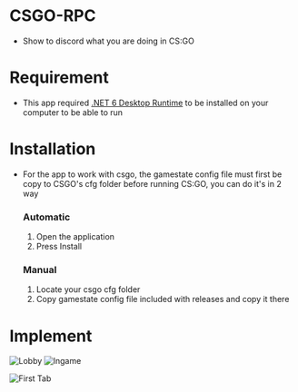 # CSGO-RPC
- Show to discord what you are doing in CS:GO

# Requirement
- This app required [.NET 6 Desktop Runtime](https://dotnet.microsoft.com/download/dotnet/thank-you/runtime-desktop-6.0.0-windows-x64-installer) to be installed on your computer to be able to run

# Installation
- For the app to work with csgo, the gamestate config file must first be copy to CSGO's cfg folder before running CS:GO, you can do it's in 2 way
  ### Automatic 
  1. Open the application
  2. Press Install
  ### Manual
  1. Locate your csgo cfg folder
  2. Copy gamestate config file included with releases and copy it there

# Implement
![Lobby](https://i.imgur.com/1xgCMOD.png)
![Ingame](https://i.imgur.com/D2DyXHc.png)

![First Tab](https://i.imgur.com/zNGTdEm.png)
